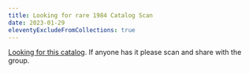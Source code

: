 ```yaml
---
title: Looking for rare 1984 Catalog Scan
date: 2023-01-29
eleventyExcludeFromCollections: true
---
```

[Looking for this catalog](https://thefasastartrekuniversee-group.groups.io/g/MorenaShipyards/message/10368). If anyone has it please scan and share with the group. 